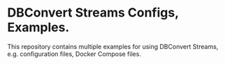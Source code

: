 # DBConvert Streams Configs, Examples.

This repository contains multiple examples for using DBConvert Streams, e.g. configuration files, Docker Compose files.
